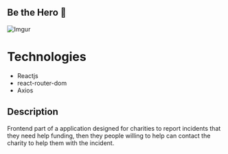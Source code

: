 ## Be the Hero 🦸
![Imgur](https://i.imgur.com/PG9JdCG.png)

# Technologies
- Reactjs
- react-router-dom
- Axios

## Description

Frontend part of a application designed for charities to report incidents that they need help funding, then they people willing to help can contact the charity to help them with the incident.

